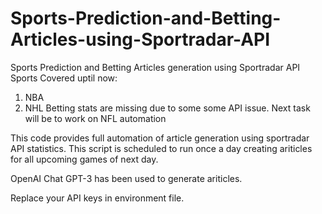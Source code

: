 # Sports-Prediction-and-Betting-Articles-using-Sportradar-API
Sports Prediction and Betting Articles generation using Sportradar API
Sports Covered uptil now:
1. NBA
2. NHL
Betting stats are missing due to some some API issue.
Next task will be to work on NFL automation

This code provides full automation of article generation using sportradar API statistics. This script is scheduled to run once a day creating ariticles for all upcoming games of next day.

OpenAI Chat GPT-3 has been used to generate ariticles.

Replace your API keys in environment file.
